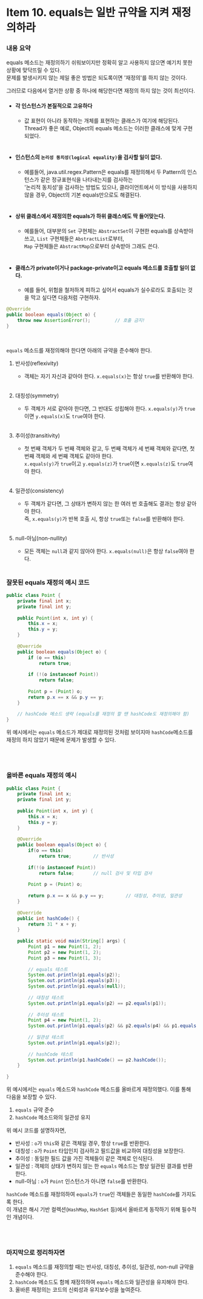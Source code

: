 # Item 10. equals는 일반 규약을 지켜 재정의하라

### 내용 요약 <br>
equals 메소드는 재정의하기 쉬워보이지만 정확히 알고 사용하지 않으면 예기치 못한 상황에 맞닥뜨릴 수 있다. <br>
문제를 발생시키지 않는 제일 좋은 방법은 되도록이면 '재정의'를 하지 않는 것이다. <br>

그러므로 다음에서 열거한 상황 중 하나에 해당한다면 재정의 하지 않는 것이 최선이다. <br>

- #### 각 인스턴스가 본질적으로 고유하다
  - 값 표현이 아니라 동작하는 개체를 표현하는 클래스가 여기에 해당된다. Thread가 좋은 예로, Object의 equals 메소드는 이러한 클래스에 맞게 구현되었다. <br><br>

- #### 인스턴스의 `논리성 동치성(logical equality)`을 검사할 일이 없다.
  - 예를들어, java.util.regex.Pattern은 equals를 재정의해서 두 Pattern의 인스턴스가 같은 정규표현식을 나타내는지를 검사하는 <br>
    '논리적 동치성'을 검사하는 방법도 있으나, 클라이언트에서 이 방식을 사용하지 않을 경우, Object의 기본 equals만으로도 해결된다. <br><br>

- #### 상위 클래스에서 재정의한 equals가 하위 클래스에도 딱 들어맞는다. <br>
  - 예를들어, 대부분의 `Set` 구현체는 `AbstractSet`이 구현한 equals를 상속받아 쓰고, `List` 구현체들은 `AbstractList`로부터, <br>
    `Map` 구현체들은 `AbstractMap`으로부터 상속받아 그래도 쓴다. <br><br>

- #### 클래스가 private이거나 package-private이고 equals 메소드를 호출할 일이 없다. <br>
  - 예를 들어, 위험을 철저하게 피하고 싶어서 equals가 실수로라도 호출되는 것을 막고 싶다면 다음처럼 구현하자. <br>

```java
@Override
public boolean equals(Object o) {
    throw new AssertionError();         // 호출 금지!    
}
```

<br>

`equals` 메소드를 재정의해야 한다면 아래의 규약을 준수해야 한다. <br>

1. 반사성(reflexivity) 
   - 객체는 자기 자신과 같아야 한다. `x.equals(x)`는 항상 `true`를 반환해야 한다. <br><br>

2. 대칭성(symmetry)
   - 두 객체가 서로 같아야 한다면, 그 반대도 성립해야 한다. `x.equals(y)`가 `true`이면 `y.equals(x)`도 `true`여야 한다. <br><br>
   
3. 추이성(transitivity)
   - 첫 번째 객체가 두 번째 객체와 같고, 두 번째 객체가 세 번째 객체와 같다면, 첫 번째 객체와 세 번째 객체도 같아야 한다. <br>
     `x.equals(y)`가 `true`이고 `y.equals(z)`가 `true`이면 `x.equals(z)`도 `true`여야 한다. <br><br>

4. 일관성(consistency)
   - 두 객체가 같다면, 그 상태가 변하지 않는 한 여러 번 호출해도 결과는 항상 같아야 한다. <br>
     즉, `x.equals(y)`가 반복 호출 시, 항상 `true`또는 `false`를 반환해야 한다. <br><br>

5. null-아님(non-nullity)
   - 모든 객체는 `null`과 같지 않아야 한다. `x.equals(null)`은 항상 `false`여야 한다. <br><br>


### 잘못된 equals 재정의 예시 코드
```java
public class Point {
    private final int x;
    private final int y;
    
    public Point(int x, int y) {
        this.x = x;
        this.y = y;
    }
    
    @Override
    public boolean equals(Object o) {
        if (o == this) 
            return true;
        
        if (!(o instanceof Point)) 
            return false;
        
        Point p = (Point) o;
        return p.x == x && p.y == y;
    }
    
    // hashCode 메소드 생략 (equals를 재정의 할 땐 hashCode도 재정의해야 함)
}
```
위 예시에서는 `equals` 메소드가 제대로 재정의된 것처럼 보이지마 `hashCode`메소드를 재정의 하지 않았기 때문에 문제가 발생할 수 있다. 

<br><br>

### 올바른 equals 재정의 예시
```java
public class Point {
    private final int x;
    private final int y;
    
    public Point(int x, int y) {
        this.x = x;
        this.y = y;
    }
    
    @Override
    public boolean equals(Object o) {
        if(o == this) 
            return true;        // 반사성
      
        if(!(o instanceof Point))
            return false;       // null 검사 및 타입 검사
       
        Point p = (Point) o;
        
        return p.x == x && p.y == y;        // 대칭성, 추이성, 일관성
    }
    
    @Override
    public int hashCode() {
        return 31 * x + y;
    }
    
    public static void main(String[] args) {
        Point p1 = new Point(1, 2);
        Point p2 = new Point(1, 2);
        Point p3 = new Point(1, 3);
        
        // equals 테스트
        System.out.println(p1.equals(p2));                                          // true
        System.out.println(p1.equals(p3));                                          // false
        System.out.println(p1.equals(null));                                        // false
      
        // 대칭성 테스트
        System.out.println(p1.equals(p2) == p2.equals(p1));                         // true
      
        // 추이성 테스트
        Point p4 = new Point(1, 2);
        System.out.println(p1.equals(p2) && p2.equals(p4) && p1.equals(p4));        // true
      
        // 일관성 테스트
        System.out.println(p1.equals(p2));                                          // true
        
        // hashCode 테스트
        System.out.println(p1.hashCode() == p2.hashCode());                         // true
    }
  
}
```
위 예시에서는 `equals` 메소드와 `hashCode` 메소드를 올바르게 재정의했다. 이를 통해 다음을 보장할 수 있다. <br>
1) `equals` 규약 준수
2) `hashCode` 메소드와의 일관성 유지

위 예시 코드를 설명하자면, <br>
- 반사성 : `o`가 `this`와 같은 객체일 경우, 항상 `true`를 반환한다.
- 대칭성 : `o`가 `Point` 타입인지 검사하고 필드값을 비교하여 대칭성을 보장한다.
- 추이성 : 동일한 필드 값을 가진 객체들이 같은 객체로 인식된다.
- 일관성 : 객체의 상태가 변하지 않는 한 `equals` 메소드는 항상 일관된 결과를 반환한다.
- null-아님 : `o`가 `Point` 인스턴스가 아니면 `false`를 반환한다.


`hashCode` 메소드를 재정의하여 `equals`가 `true`인 객체들은 동일한 `hashCode`를 가지도록 한다. <br>
이 개념은 해시 기반 컬렉션(`HashMap`, `HashSet` 등)에서 올바르게 동작하기 위해 필수적인 개념이다.

<br><br>

### 마지막으로 정리하자면
1) `equals` 메소드를 재정의할 때는 반사성, 대칭성, 추이성, 일관성, non-null 규약을 준수해야 한다.
2) `hashCode` 메소드도 함께 재정의하여 `equals` 메소드와 일관성을 유지해야 한다.
3) 올바른 재정의는 코드의 신뢰성과 유지보수성을 높여준다.

